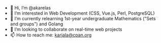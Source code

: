 - 👋 Hi, I’m @akarelas
- 👀 I’m interested in Web Development (CSS, Vue.js, Perl, PostgreSQL)
- 🌱 I’m currently relearning 1st-year undergraduate Mathematics ("Sets and groups") and Golang
- 💞️ I’m looking to collaborate on real-time web projects
- 📫 How to reach me: karjala@cpan.org

<!---
akarelas/akarelas is a ✨ special ✨ repository because its `README.md` (this file) appears on your GitHub profile.
You can click the Preview link to take a look at your changes.
--->
